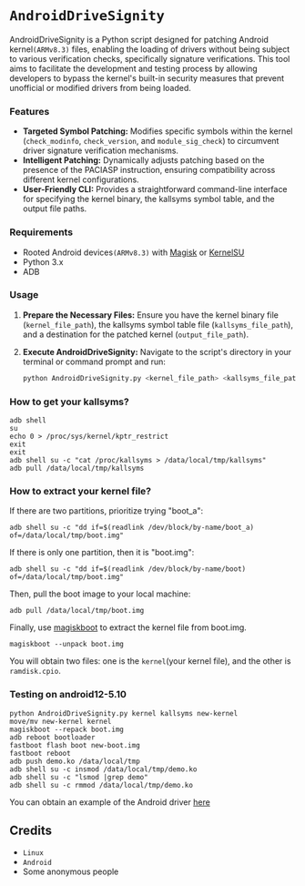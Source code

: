 # `AndroidDriveSignity`

AndroidDriveSignity is a Python script designed for patching Android kernel``(ARMv8.3)`` files, enabling the loading of drivers without being subject to various verification checks, specifically signature verifications. This tool aims to facilitate the development and testing process by allowing developers to bypass the kernel's built-in security measures that prevent unofficial or modified drivers from being loaded.

### Features

- **Targeted Symbol Patching:** Modifies specific symbols within the kernel (`check_modinfo`, `check_version`, and `module_sig_check`) to circumvent driver signature verification mechanisms.
- **Intelligent Patching:** Dynamically adjusts patching based on the presence of the PACIASP instruction, ensuring compatibility across different kernel configurations.
- **User-Friendly CLI:** Provides a straightforward command-line interface for specifying the kernel binary, the kallsyms symbol table, and the output file paths.

### Requirements

- Rooted Android devices``(ARMv8.3)`` with [Magisk](https://github.com/topjohnwu/Magisk) or [KernelSU](https://github.com/tiann/KernelSU)
- Python 3.x
- ADB

### Usage

1. **Prepare the Necessary Files:** Ensure you have the kernel binary file (`kernel_file_path`), the kallsyms symbol table file (`kallsyms_file_path`), and a destination for the patched kernel (`output_file_path`).

2. **Execute AndroidDriveSignity:** Navigate to the script's directory in your terminal or command prompt and run:

   ```bash
   python AndroidDriveSignity.py <kernel_file_path> <kallsyms_file_path> <output_file_path>

### How to get your kallsyms?
```
adb shell
su
echo 0 > /proc/sys/kernel/kptr_restrict
exit
exit
adb shell su -c "cat /proc/kallsyms > /data/local/tmp/kallsyms"
adb pull /data/local/tmp/kallsyms
```

### How to extract your kernel file?
If there are two partitions, prioritize trying "boot_a":
```
adb shell su -c "dd if=$(readlink /dev/block/by-name/boot_a) of=/data/local/tmp/boot.img"
```
If there is only one partition, then it is "boot.img":
```
adb shell su -c "dd if=$(readlink /dev/block/by-name/boot) of=/data/local/tmp/boot.img"
```
Then, pull the boot image to your local machine:
```
adb pull /data/local/tmp/boot.img
```

Finally, use [magiskboot](https://github.com/svoboda18/magiskboot/releases) to extract the kernel file from boot.img.
```
magiskboot --unpack boot.img
```
You will obtain two files: one is the ``kernel``(your kernel file), and the other is ``ramdisk.cpio``.

### Testing on android12-5.10
```
python AndroidDriveSignity.py kernel kallsyms new-kernel
move/mv new-kernel kernel
magiskboot --repack boot.img
adb reboot bootloader
fastboot flash boot new-boot.img
fastboot reboot
adb push demo.ko /data/local/tmp
adb shell su -c insmod /data/local/tmp/demo.ko
adb shell su -c "lsmod |grep demo"
adb shell su -c rmmod /data/local/tmp/demo.ko
```
You can obtain an example of the Android driver [here]([https://github.com/gmh5225/android-kernel-driver-template](https://github.com/gmh5225/android-kernel-driver-template/releases)https://github.com/gmh5225/android-kernel-driver-template/releases)

## Credits
- ``Linux``
- ``Android``
- Some anonymous people

